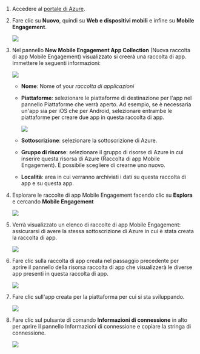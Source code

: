 
1. Accedere al [portale di Azure](https://portal.azure.com).
2. Fare clic su **Nuovo**, quindi su **Web e dispositivi mobili** e infine su **Mobile Engagement**.
   
    ![](./media/mobile-engagement-create-app-in-portal-new/browse-azme-extension.png)
3. Nel pannello **New Mobile Engagement App Collection** (Nuova raccolta di app Mobile Engagement) visualizzato si creerà una raccolta di app. Immettere le seguenti informazioni:
   
    ![](./media/mobile-engagement-create-app-in-portal-new/new-azme-app.png)
   
   * **Nome**: Nome of your *raccolta di applicazioni* 
   * **Piattaforme**: selezionare le piattaforme di destinazione per l'app nel pannello Piattaforme che verrà aperto. Ad esempio, se è necessaria un'app sia per iOS che per Android, selezionare entrambe le piattaforme per creare due app in questa raccolta di app. 
     
      ![](./media/mobile-engagement-create-app-in-portal-new/choose-platform.png)
   * **Sottoscrizione**: selezionare la sottoscrizione di Azure. 
   * **Gruppo di risorse**: selezionare il gruppo di risorse di Azure in cui inserire questa risorsa di Azure (Raccolta di app Mobile Engagement). È possibile scegliere di crearne uno nuovo.  
   * **Località**: area in cui verranno archiviati i dati su questa raccolta di app e su questa app.
4. Esplorare le raccolte di app Mobile Engagement facendo clic su **Esplora** e cercando **Mobile Engagement**
   
    ![](./media/mobile-engagement-create-app-in-portal-new/browse-mobile-engagement-menu.png)
5. Verrà visualizzato un elenco di raccolte di app Mobile Engagement: assicurarsi di avere la stessa sottoscrizione di Azure in cui è stata creata la raccolta di app.
   
    ![](./media/mobile-engagement-create-app-in-portal-new/browse-mobile-engagement.png)
6. Fare clic sulla raccolta di app creata nel passaggio precedente per aprire il pannello della risorsa raccolta di app che visualizzerà le diverse app presenti in questa raccolta di app. 
   
    ![](./media/mobile-engagement-create-app-in-portal-new/mobile-engagement-app-collection.png)
7. Fare clic sull'app creata per la piattaforma per cui si sta sviluppando. 
   
    ![](./media/mobile-engagement-create-app-in-portal-new/mobile-engagement-app.png)
8. Fare clic sul pulsante di comando **Informazioni di connessione** in alto per aprire il pannello Informazioni di connessione e copiare la stringa di connessione. 
   
    ![](./media/mobile-engagement-create-app-in-portal-new/app-connection-info.png)

